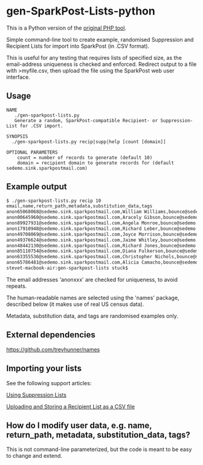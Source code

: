 # gen-SparkPost-Lists-python
This is a Python version of the [original PHP tool](https://github.com/tuck1s/gen-SparkPost-Lists-php).

Simple command-line tool to create example, randomised Suppression and Recipient Lists for import into SparkPost (in .CSV format).

This is useful for any testing that requires lists of specified size, as the email-address uniqueness is checked and enforced.
Redirect output to a file with >myfile.csv, then upload the file using the SparkPost web user interface.

## Usage
```
NAME
   ./gen-sparkpost-lists.py
   Generate a random, SparkPost-compatible Recipient- or Suppression-List for .CSV import.

SYNOPSIS
  ./gen-sparkpost-lists.py recip|supp|help [count [domain]]

OPTIONAL PARAMETERS
    count = number of records to generate (default 10)
    domain = recipient domain to generate records for (default sedemo.sink.sparkpostmail.com)
```

## Example output
```bash
$ ./gen-sparkpost-lists.py recip 10
email,name,return_path,metadata,substitution_data,tags
anon65068068@sedemo.sink.sparkpostmail.com,William Williams,bounce@sedemo.sink.sparkpostmail.com,"{""custID"": 90153123}","{""memberType"": ""bronze"", ""state"": ""DE""}",
anon00645960@sedemo.sink.sparkpostmail.com,Aracely Gibson,bounce@sedemo.sink.sparkpostmail.com,"{""custID"": 16448501}","{""memberType"": ""silver"", ""state"": ""OK""}",
anon89927931@sedemo.sink.sparkpostmail.com,Angela Monroe,bounce@sedemo.sink.sparkpostmail.com,"{""custID"": 12142912}","{""memberType"": ""gold"", ""state"": ""MD""}",
anon17910948@sedemo.sink.sparkpostmail.com,Richard Leber,bounce@sedemo.sink.sparkpostmail.com,"{""custID"": 77532118}","{""memberType"": ""bronze"", ""state"": ""TX""}",
anon49708069@sedemo.sink.sparkpostmail.com,Joyce Morrison,bounce@sedemo.sink.sparkpostmail.com,"{""custID"": 47869024}","{""memberType"": ""gold"", ""state"": ""GA""}",
anon49376624@sedemo.sink.sparkpostmail.com,Jaime Whitley,bounce@sedemo.sink.sparkpostmail.com,"{""custID"": 83300287}","{""memberType"": ""gold"", ""state"": ""NM""}",
anon48442130@sedemo.sink.sparkpostmail.com,Richard Jones,bounce@sedemo.sink.sparkpostmail.com,"{""custID"": 98224223}","{""memberType"": ""platinum"", ""state"": ""TN""}",
anon85110754@sedemo.sink.sparkpostmail.com,Diana Fulkerson,bounce@sedemo.sink.sparkpostmail.com,"{""custID"": 24351711}","{""memberType"": ""bronze"", ""state"": ""CA""}",
anon63355536@sedemo.sink.sparkpostmail.com,Christopher Nichols,bounce@sedemo.sink.sparkpostmail.com,"{""custID"": 59126359}","{""memberType"": ""gold"", ""state"": ""AZ""}",
anon65786481@sedemo.sink.sparkpostmail.com,Alicia Camacho,bounce@sedemo.sink.sparkpostmail.com,"{""custID"": 98630101}","{""memberType"": ""platinum"", ""state"": ""IL""}",
stevet-macbook-air:gen-sparkpost-lists stuck$ 
```

The email addresses 'anonxxx' are checked for uniqueness, to avoid repeats.

The human-readable names are selected using the 'names' package, described below (it makes use of real US census data).

Metadata, substitution data, and tags are randomised examples only.

## External dependencies
https://github.com/treyhunner/names

## Importing your lists
See the following support articles:

[Using Suppression Lists](https://support.sparkpost.com/customer/portal/articles/1929891)

[Uploading and Storing a Recipient List as a CSV file](https://support.sparkpost.com/customer/portal/articles/2351320)

## How do I modify user data, e.g. name, return_path, metadata, substitution_data, tags?
This is not command-line parameterized, but the code is meant to be easy to change and extend.